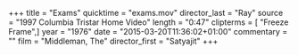 +++
title = "Exams"
quicktime = "exams.mov"
director_last = "Ray"
source = "1997 Columbia Tristar Home Video"
length = "0:47"
clipterms = [ "Freeze Frame",]
year = "1976"
date = "2015-03-20T11:36:02+01:00"
commentary = ""
film = "Middleman, The"
director_first = "Satyajit"
+++
